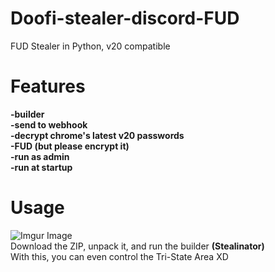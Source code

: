 # Doofi-stealer-discord-FUD  
FUD Stealer in Python, v20 compatible  
# Features  
**-builder   
-send to webhook  
-decrypt chrome's latest v20 passwords  
-FUD (but please encrypt it)  
-run as admin  
-run at startup**  
# Usage  
![Imgur Image](https://i.imgur.com/4eJma6R.png)  
Download the ZIP, unpack it, and run the builder **(Stealinator)**  
With this, you can even control the Tri-State Area XD

